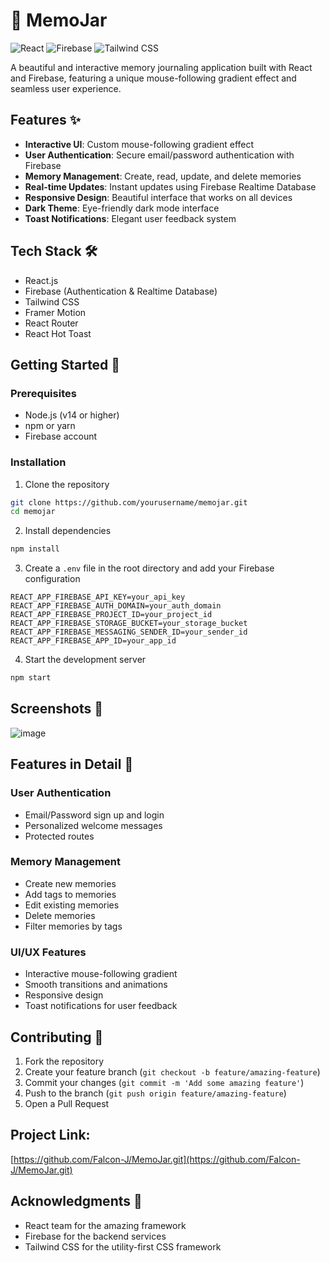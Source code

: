 # 🧠 MemoJar

![React](https://img.shields.io/badge/React-20232A?style=for-the-badge&logo=react&logoColor=61DAFB)
![Firebase](https://img.shields.io/badge/Firebase-ffca28?style=for-the-badge&logo=firebase&logoColor=black)
![Tailwind CSS](https://img.shields.io/badge/TailwindCSS-38bdf8?style=for-the-badge&logo=tailwind-css&logoColor=white)


A beautiful and interactive memory journaling application built with React and Firebase, featuring a unique mouse-following gradient effect and seamless user experience.

## Features ✨

- **Interactive UI**: Custom mouse-following gradient effect
- **User Authentication**: Secure email/password authentication with Firebase
- **Memory Management**: Create, read, update, and delete memories
- **Real-time Updates**: Instant updates using Firebase Realtime Database
- **Responsive Design**: Beautiful interface that works on all devices
- **Dark Theme**: Eye-friendly dark mode interface
- **Toast Notifications**: Elegant user feedback system

## Tech Stack 🛠️

- React.js
- Firebase (Authentication & Realtime Database)
- Tailwind CSS
- Framer Motion
- React Router
- React Hot Toast

## Getting Started 🚀

### Prerequisites

- Node.js (v14 or higher)
- npm or yarn
- Firebase account

### Installation

1. Clone the repository
```bash
git clone https://github.com/yourusername/memojar.git
cd memojar
```

2. Install dependencies
```bash
npm install
```

3. Create a `.env` file in the root directory and add your Firebase configuration
```env
REACT_APP_FIREBASE_API_KEY=your_api_key
REACT_APP_FIREBASE_AUTH_DOMAIN=your_auth_domain
REACT_APP_FIREBASE_PROJECT_ID=your_project_id
REACT_APP_FIREBASE_STORAGE_BUCKET=your_storage_bucket
REACT_APP_FIREBASE_MESSAGING_SENDER_ID=your_sender_id
REACT_APP_FIREBASE_APP_ID=your_app_id
```

4. Start the development server
```bash
npm start
```

## Screenshots 📸

![image](https://github.com/user-attachments/assets/8e08f7db-8ea7-4253-8528-e0a9255336e8)


## Features in Detail 📖

### User Authentication
- Email/Password sign up and login
- Personalized welcome messages
- Protected routes

### Memory Management
- Create new memories
- Add tags to memories
- Edit existing memories
- Delete memories
- Filter memories by tags

### UI/UX Features
- Interactive mouse-following gradient
- Smooth transitions and animations
- Responsive design
- Toast notifications for user feedback

## Contributing 🤝

1. Fork the repository
2. Create your feature branch (`git checkout -b feature/amazing-feature`)
3. Commit your changes (`git commit -m 'Add some amazing feature'`)
4. Push to the branch (`git push origin feature/amazing-feature`)
5. Open a Pull Request

## Project Link: 
[https://github.com/Falcon-J/MemoJar.git](https://github.com/Falcon-J/MemoJar.git)

## Acknowledgments 🙏

- React team for the amazing framework
- Firebase for the backend services
- Tailwind CSS for the utility-first CSS framework

